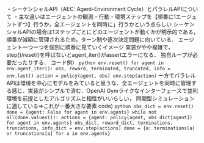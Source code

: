 
・シーケンシャルAPI（AEC: Agent-Environment Cycle）とパラレルAPIについて
    ・主な違いはエージェントの観測・行動・環境ステップを【順番に1エージェントずつ】行うか，全エージェントを同時に」行うかという点らしい
         シーケンシャルAPIの場合は1ステップごとにどのエージェントが動くかが明示的である，順番が減額に管理されるため，ターン制や逐次決定問題に向いている．
        エージェント一つ一つを個別に順番に見ていくイメージ
        実装がやや複雑で，step()/reset()を呼ばないとagent_iter()がassertエラーになる．
        独自ループが必要だったりする．
            コード例）
            ``` python
            env.reset()
            for agent in env.agent_iter():
                obs, reward, terminated, truncated, info = env.last()
                action = policy(agent, obs)
                env.step(action)
            ```
        一方でパラレルAPIは環境を中心にモデルをみていると思うな．全エージェントを同時に管理する感じ．実装がシンプルで済む．OpenAI Gymライクなインターフェースで並列環境を前提としたアルゴリズムと相性がいいらしい，
        同期型シミュレーションに適している⇒これが一番大きな要素
            code)
            ``` python
            obs_dict = env.reset()
            done = {agent: False for agent in env.agents}
            while not all(done.values()):
                actions = {agent: policy(agent, obs_dict[agent]) for agent in env.agents}
                obs_dict, reward_dict, terminations, truncations, info_dict = env.step(actions)
                done = {a: terminations[a] or truncations[a] for a in env.agents}
            ```